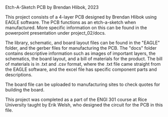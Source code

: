 Etch-A-Sketch PCB by Brendan Hlibok, 2023

This project consists of a 4-layer PCB designed by Brendan Hlibok using EAGLE software.
The PCB functions as an etch-a-sketch when manufactured. More specific information on this can be found in the
powerpoint presentation under project_02/docs.

The library, schematic, and board layout files can be found in the "EAGLE" folder, and the gerber files for manufacturing
the PCB. The "docs" folder contains descriptive information such as images of important layers, the schematics,
the board layout, and a bill of materials for the product. The bill of materials is in .txt and .csv format, where the .txt
file came straight from the EAGLE software, and the excel file has specific component parts and descriptions.

The board file can be uploaded to manufacturing sites to check quotes for building the board.

This project was completed as a part of the ENGI 301 course at Rice University taught by Erik Welsh, who designed the circuit
for the PCB in this file. 
